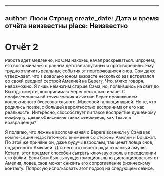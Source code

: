 
---
author: Люси Стрэнд
create_date: Дата и время отчёта неизвестны
place: Неизвестно
---

# Отчёт 2


Работа идет медленно, но Сэм наконец начал раскрываться. Впрочем, его воспоминания о раннем детстве запутанны и противоречивы. Ему трудно отличить реальные события от повторяющихся снов. Сэм даже утверждает, что в довольно юном возрасте несколько раз встречался со своей сводной сестрой Амелией на Берегу. Что, мягко говоря, невозможно. Я лишь немногим старше Сэма, но, появившись на свет до Выхода смерти, воспринимаю Берег несколько иначе. С профессиональной точки зрения я считаю Берег проявлением коллективного бессознательного. Массовой галлюцинацией. Но те, кто родились позже, с большей вероятностью воспринимают его как реальность. Интересно, способствует ли такое восприятие душевному комфорту, давая объяснение таких феноменов, как Твари и возвращенцы?


Я полагаю, что ложные воспоминания о Береге возникли у Сэма как компенсация недостаточного внимания со стороны Амелии и Бриджет. По этой же причине он, даже будучи взрослым, так ценит ловца снов, подаренного Амелией. Для него это своего рода охранный амулет. Кстати, этот предмет способен сыграть ключевую роль в преодолении его фобии. Если Сэм был вынужден эмоционально дистанцироваться от Амелии, ловец снов может снизить его сопротивление физическому контакту. Попробую использовать этот подход на следующем сеансе.




